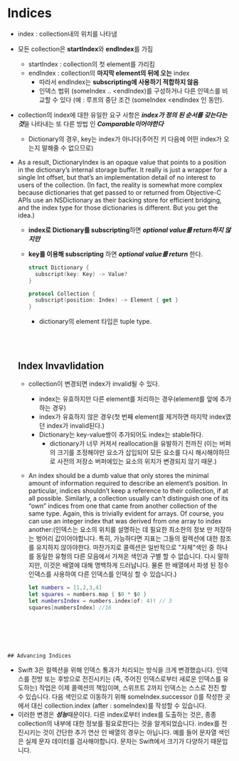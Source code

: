 # Indices

- index : collection내의 위치를 나타냄

- 모든 collection은 **startIndex**와 **endIndex**를 가짐

  - startIndex : collection의 첫 element를 가리킴
  - endIndex : collection의 **마지막 element의 뒤에 오는** index
    - 따라서 endIndex는 **subscripting에 사용하기 적합하지 않음**
    - 인덱스 범위 (someIndex .. <endIndex)를 구성하거나 다른 인덱스를 비교할 수 있다 (예 : 루프의 중단 조건 (someIndex <endIndex 인 동안).

- collection의 index에 대한 유일한 요구 사항은 ***index가 정의 된 순서를 갖는다는 것***을 나타내는 또 다른 방법 인 ***Comparable이어야한다***

  - Dictionary의 경우, key는 index가 아니다(주어진 키 다음에 어떤 index가 오는지 말해줄 수 없으므로)

- As a result, DictionaryIndex is an opaque value that points to a position in the
  dictionary’s internal storage buffer. It really is just a wrapper for a single Int offset, but
  that’s an implementation detail of no interest to users of the collection. (In fact, the
  reality is somewhat more complex because dictionaries that get passed to or returned
  from Objective-C APIs use an NSDictionary as their backing store for efficient bridging,
  and the index type for those dictionaries is different. But you get the idea.)

  - **index로 Dictionary를 subscripting**하면 ***optional value를 return하지 않지만***

  - **key를 이용해 subscripting** 하면 ***optional value를 return*** 한다.

    ```swift
    struct Dictionary {
      subscript(key: Key) -> Value?
    }

    protocol Collection {
      subscript(position: Index) -> Element { get }
    }
    ```

    - dictionary의 element 타입은 tuple type.

  ​			
  ​		

  ## Index Invavlidation

  - collection이 변경되면 index가 invalid될 수 있다.

    - index는 유효하지만 다른 element를 처리하는 경우(element를 앞에 추가하는 경우)
    - index가 유효하지 않은 경우(첫 번째 element를 제거하면 마지막 index였던 index가 invalid된다.)
    - Dictionary는 key-value쌍이 추가되어도 index는 stable하다.
      - dictionary가 너무 커져서 reallocation을 유발하기 전까진
        (이는 버퍼의 크기를 조정해야만 요소가 삽입되어 모든 요소를 다시 해시해야하므로 사전의 저장소 버퍼에있는 요소의 위치가 변경되지 않기 때문.)

  - An index should be a dumb value that only stores the minimal amount of information
    required to describe an element’s position. In particular, indices shouldn’t keep a
    reference to their collection, if at all possible. Similarly, a collection usually can’t
    distinguish one of its “own” indices from one that came from another collection of the
    same type. Again, this is trivially evident for arrays. Of course, you can use an integer
    index that was derived from one array to index another:(인덱스는 요소의 위치를 설명하는 데 필요한 최소한의 정보 만 저장하는 벙어리 값이어야합니다. 특히, 가능하다면 지표는 그들의 컬렉션에 대한 참조를 유지하지 않아야한다. 마찬가지로 콜렉션은 일반적으로 "자체"색인 중 하나를 동일한 유형의 다른 모음에서 가져온 색인과 구별 할 수 없습니다. 다시 말하지만, 이것은 배열에 대해 명백하게 드러납니다. 물론 한 배열에서 파생 된 정수 인덱스를 사용하여 다른 인덱스를 인덱싱 할 수 있습니다.)

    ```swift
    let numbers = [1,2,3,4]
    let squares = numbers.map { $0 * $0 }
    let numbersIndex = numbers.index(of: 4)! // 3
    squares[numbersIndex] //16
    ```

    ​

​			
​		

	## Advancing Indices

- Swift 3은 컬렉션을 위해 인덱스 통과가 처리되는 방식을 크게 변경했습니다. 인덱스를 전방 또는 후방으로 전진시키는 (즉, 주어진 인덱스로부터 새로운 인덱스를 유도하는) 작업은 이제 콜렉션의 책임이며, 스위프트 2까지 인덱스는 스스로 전진 할 수 있습니다. 다음 색인으로 이동하기 위해 someIndex.successor ()를 작성한 곳에서 대신 collection.index (after : someIndex)를 작성할 수 있습니다.
- 이러한 변경은 ***성능***때문이다. 다른 index로부터 index를 도출하는 것은, 종종 collection의 내부에 대한 정보를 필요로한다는 것을 알게되었습니다. index를 전진시키는 것이 간단한 추가 연산 인 배열의 경우는 아닙니다. 예를 들어 문자열 색인은 실제 문자 데이터를 검사해야합니다. 문자는 Swift에서 크기가 다양하기 때문입니다.























​	